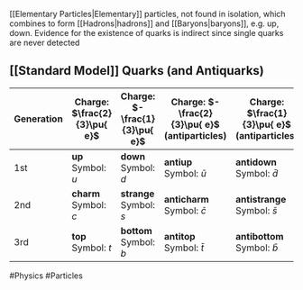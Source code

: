 [[Elementary Particles|Elementary]] particles, not found in isolation, which combines to form [[Hadrons|hadrons]] and [[Baryons|baryons]], e.g. up, down. Evidence for the existence of quarks is indirect since single quarks are never detected
## [[Standard Model]] Quarks (and Antiquarks)

| Generation | Charge: $\frac{2}{3}\pu{ e}$ | Charge: $-\frac{1}{3}\pu{ e}$  | Charge: $-\frac{2}{3}\pu{ e}$ (antiparticles) | Charge: $\frac{1}{3}\pu{ e}$ (antiparticles) |
| ---------- | ---------------------------- | ------------------------------ | --------------------------------------------- | -------------------------------------------- |
| 1st        | **up**<br>Symbol: $u$<br>    | **down**<br>Symbol: $d$        | **antiup**<br>Symbol: $\bar{u}$<br>           | **antidown**<br>Symbol: $\bar{d}$            |
| 2nd        | **charm**<br>Symbol: $c$<br> | **strange**<br>Symbol: $s$<br> | **anticharm**<br>Symbol: $\bar{c}$            | **antistrange**<br>Symbol: $\bar{s}$         |
| 3rd        | **top**<br>Symbol: $t$<br>   | **bottom**<br>Symbol: $b$<br>  | **antitop**<br>Symbol: $\bar{t}$              | **antibottom**<br>Symbol: $\bar{b}$          |

#Physics #Particles 